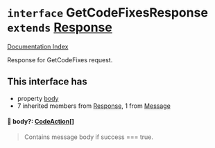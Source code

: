# `interface` GetCodeFixesResponse `extends` [Response](../interface.Response/README.md)

[Documentation Index](../README.md)

Response for GetCodeFixes request.

## This interface has

- property [body](#-body-codeaction)
- 7 inherited members from [Response](../interface.Response/README.md), 1 from [Message](../interface.Message/README.md)


#### 📄 body?: [CodeAction](../interface.CodeAction.2/README.md)\[]

> Contains message body if success === true.



